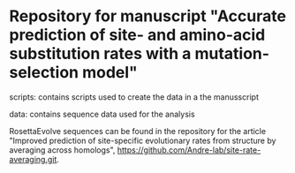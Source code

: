 # Repository for manuscript "Accurate prediction of site- and amino-acid substitution rates with a mutation-selection model"

scripts: contains scripts used to create the data in a the manusscript

data: contains sequence data used for the analysis

RosettaEvolve sequences can be found in the repository for the article "Improved prediction of site-specific evolutionary rates from structure by averaging across homologs", https://github.com/Andre-lab/site-rate-averaging.git.
